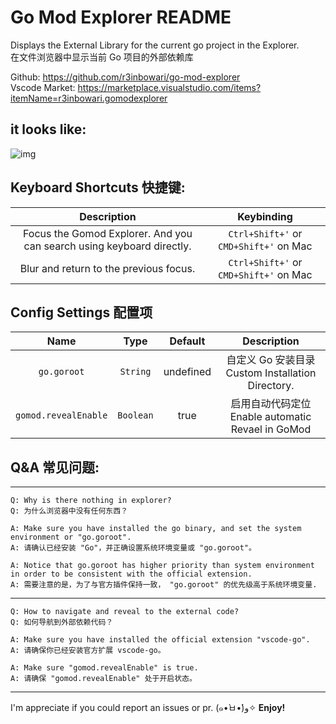 # Go Mod Explorer README

Displays the External Library for the current go project in the Explorer.  
在文件浏览器中显示当前 Go 项目的外部依赖库

Github: https://github.com/r3inbowari/go-mod-explorer  
Vscode Market: https://marketplace.visualstudio.com/items?itemName=r3inbowari.gomodexplorer

## it looks like:

![img](https://user-images.githubusercontent.com/30739857/168066123-9eb7fdc4-ec35-492b-8bee-9e1f270dc5dc.png)

## Keyboard Shortcuts 快捷键:

|                              Description                              |               Keybinding               |
| :-------------------------------------------------------------------: | :------------------------------------: |
| Focus the Gomod Explorer. And you can search using keyboard directly. | `Ctrl+Shift+'` or `CMD+Shift+'` on Mac |
|                Blur and return to the previous focus.                 | `Ctrl+Shift+'` or `CMD+Shift+'` on Mac |

## Config Settings 配置项

|         Name         |   Type    |  Default  |                      Description                       |
| :------------------: | :-------: | :-------: | :----------------------------------------------------: |
|     `go.goroot`      | `String`  | undefined | 自定义 Go 安装目录 <br> Custom Installation Directory. |
| `gomod.revealEnable` | `Boolean` |   true    | 启用自动代码定位 <br> Enable automatic Revael in GoMod |

## Q&A 常见问题:

---

    Q: Why is there nothing in explorer?
    Q: 为什么浏览器中没有任何东西？

    A: Make sure you have installed the go binary, and set the system environment or "go.goroot".
    A: 请确认已经安装 "Go"，并正确设置系统环境变量或 "go.goroot"。

    A: Notice that go.goroot has higher priority than system environment in order to be consistent with the official extension.
    A: 需要注意的是，为了与官方插件保持一致， "go.goroot" 的优先级高于系统环境变量.

---

    Q: How to navigate and reveal to the external code?
    Q: 如何导航到外部依赖代码？

    A: Make sure you have installed the official extension "vscode-go".
    A: 请确保你已经安装官方扩展 vscode-go。

    A: Make sure "gomod.revealEnable" is true.
    A: 请确保 "gomod.revealEnable" 处于开启状态。

---

I'm appreciate if you could report an issues or pr. (๑•̀ㅂ•́)و✧
**Enjoy!**
